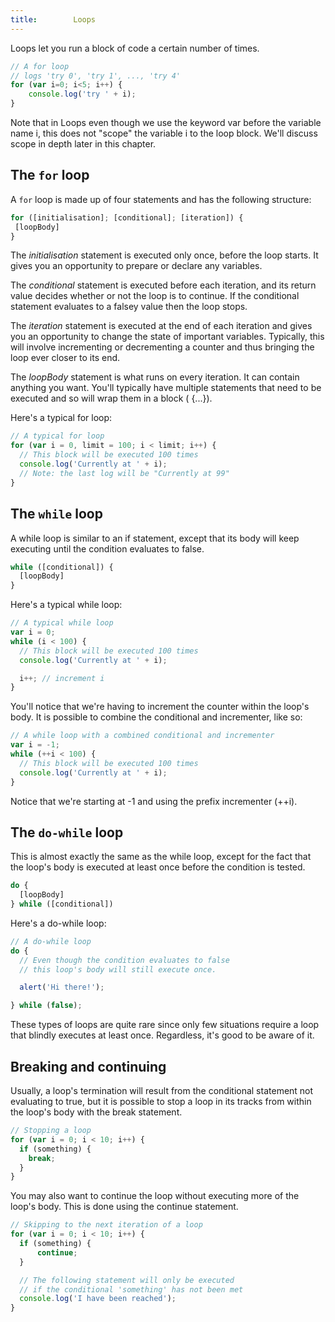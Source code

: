 ```yaml
---
title:        Loops
---
```

Loops let you run a block of code a certain number of times.

``` js
// A for loop
// logs 'try 0', 'try 1', ..., 'try 4'
for (var i=0; i<5; i++) {
    console.log('try ' + i);
}
```

<div class="note">
Note that in Loops even though we use the keyword var before
the variable name i, this does not "scope" the variable i to the loop block.
We'll discuss scope in depth later in this chapter.
</div>

## The `for` loop

A `for` loop is made up of four statements and has the following structure:

``` js
for ([initialisation]; [conditional]; [iteration]) {
 [loopBody]
}
```

The _initialisation_ statement is executed only once, before the loop starts. It
gives you an opportunity to prepare or declare any variables.

The _conditional_ statement is executed before each iteration, and its return
value decides whether or not the loop is to continue. If the conditional
statement evaluates to a falsey value then the loop stops.

The _iteration_ statement is executed at the end of each iteration and gives you
an opportunity to change the state of important variables. Typically, this will
involve incrementing or decrementing a counter and thus bringing the loop ever
closer to its end.

The _loopBody_ statement is what runs on every iteration. It can contain anything
you want. You'll typically have multiple statements that need to be executed
and so will wrap them in a block ( {...}).

Here's a typical for loop:

``` js
// A typical for loop
for (var i = 0, limit = 100; i < limit; i++) {
  // This block will be executed 100 times
  console.log('Currently at ' + i);
  // Note: the last log will be "Currently at 99"
}
```

## The `while` loop

A while loop is similar to an if statement, except that its body will keep
executing until the condition evaluates to false.

``` js
while ([conditional]) {
  [loopBody]
}
```

Here's a typical while loop:

``` js 
// A typical while loop
var i = 0;
while (i < 100) {
  // This block will be executed 100 times
  console.log('Currently at ' + i);

  i++; // increment i
}
```

You'll notice that we're having to increment the counter within the loop's
body. It is possible to combine the conditional and incrementer, like so:

``` js 
// A while loop with a combined conditional and incrementer
var i = -1;
while (++i < 100) {
  // This block will be executed 100 times
  console.log('Currently at ' + i);
}
```

Notice that we're starting at -1 and using the prefix incrementer (++i).

## The `do-while` loop

This is almost exactly the same as the while loop, except for the fact that the
loop's body is executed at least once before the condition is tested.

``` js
do {
  [loopBody]
} while ([conditional])
```
Here's a do-while loop:

``` js
// A do-while loop
do {
  // Even though the condition evaluates to false
  // this loop's body will still execute once.

  alert('Hi there!');

} while (false);
```

These types of loops are quite rare since only few situations require a loop
that blindly executes at least once. Regardless, it's good to be aware of it.

## Breaking and continuing

Usually, a loop's termination will result from the conditional statement not
evaluating to true, but it is possible to stop a loop in its tracks from within
the loop's body with the break statement.

``` js
// Stopping a loop
for (var i = 0; i < 10; i++) {
  if (something) {
    break;
  }
}
```

You may also want to continue the loop without executing more of the loop's
body. This is done using the continue statement.


``` js 
// Skipping to the next iteration of a loop
for (var i = 0; i < 10; i++) {
  if (something) {
      continue;
  }

  // The following statement will only be executed
  // if the conditional 'something' has not been met
  console.log('I have been reached');
}
```
